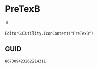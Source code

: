 # PreTexB
![](/img/PreTexB.png)

``` CSharp
EditorGUIUtility.IconContent("PreTexB")
```
## GUID
```
867309423262214311
```
